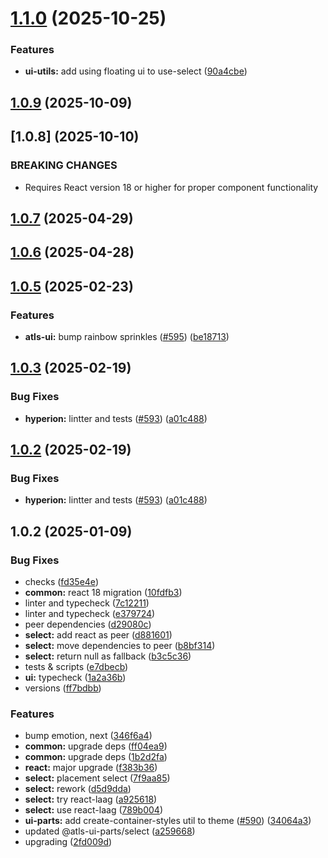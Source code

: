

# [1.1.0](https://github.com/atls/hyperion/compare/@atls-ui-parts/select@1.0.9...@atls-ui-parts/select@1.1.0) (2025-10-25)


### Features


* **ui-utils:** add using floating ui to use-select ([90a4cbe](https://github.com/atls/hyperion/commit/90a4cbe687ec6810c87e811604af2ac915a297d9))





## [1.0.9](https://github.com/atls/hyperion/compare/@atls-ui-parts/select@1.0.7...@atls-ui-parts/select@1.0.9) (2025-10-09)








## [1.0.8] (2025-10-10)


### BREAKING CHANGES


* Requires React version 18 or higher for proper component functionality


## [1.0.7](https://github.com/atls/hyperion/compare/@atls-ui-parts/select@1.0.6...@atls-ui-parts/select@1.0.7) (2025-04-29)






## [1.0.6](https://github.com/atls/hyperion/compare/@atls-ui-parts/select@1.0.5...@atls-ui-parts/select@1.0.6) (2025-04-28)






## [1.0.5](https://github.com/atls/hyperion/compare/@atls-ui-parts/select@1.0.3...@atls-ui-parts/select@1.0.5) (2025-02-23)


### Features


* **atls-ui:** bump rainbow sprinkles ([#595](https://github.com/atls/hyperion/issues/595)) ([be18713](https://github.com/atls/hyperion/commit/be1871351926c38605bbed4d7aa11a4759f80f3d))





## [1.0.3](https://github.com/atls/hyperion/compare/@atls-ui-parts/select@1.0.2...@atls-ui-parts/select@1.0.3) (2025-02-19)


### Bug Fixes


* **hyperion:** lintter and tests ([#593](https://github.com/atls/hyperion/issues/593)) ([a01c488](https://github.com/atls/hyperion/commit/a01c488064d6386f754aafd2eecb28a19396635e))





## [1.0.2](https://github.com/atls/hyperion/compare/@atls-ui-parts/select@1.0.2...@atls-ui-parts/select@1.0.2) (2025-02-19)


### Bug Fixes


* **hyperion:** lintter and tests ([#593](https://github.com/atls/hyperion/issues/593)) ([a01c488](https://github.com/atls/hyperion/commit/a01c488064d6386f754aafd2eecb28a19396635e))





## 1.0.2 (2025-01-09)


### Bug Fixes


* checks ([fd35e4e](https://github.com/atls/hyperion/commit/fd35e4e5ee760fed44fc51d0dfc1d3fffaa27a9c))
* **common:** react 18 migration ([10fdfb3](https://github.com/atls/hyperion/commit/10fdfb33f8bd5255ee29a03c52bd762d1fec029c))
* linter and typecheck ([7c12211](https://github.com/atls/hyperion/commit/7c122114184b40e9a06e6404489b23e0ba3ee5d4))
* linter and typecheck ([e379724](https://github.com/atls/hyperion/commit/e379724b7dbf3c8cba2b0b94647239b0b37c5fb8))
* peer dependencies ([d29080c](https://github.com/atls/hyperion/commit/d29080cb0950b04e65ab7755571e350d3450b4dd))
* **select:** add react as peer ([d881601](https://github.com/atls/hyperion/commit/d8816010165d96b1b5f4971c1944db5c9d5ea768))
* **select:** move dependencies to peer ([b8bf314](https://github.com/atls/hyperion/commit/b8bf3146b2ac046f00a616e8eb9fc38d7acbf869))
* **select:** return null as fallback ([b3c5c36](https://github.com/atls/hyperion/commit/b3c5c36d1c006a174934c06bc8b696c4b0c62e4d))
* tests & scripts ([e7dbecb](https://github.com/atls/hyperion/commit/e7dbecb12718ed243206a1ef92bbd4c45e026dbe))
* **ui:** typecheck ([1a2a36b](https://github.com/atls/hyperion/commit/1a2a36b8baeececd0b929dcdb94da3d38ae8ad1e))
* versions ([ff7bdbb](https://github.com/atls/hyperion/commit/ff7bdbb281c9f6e732b06461a0c633c8cc010e46))

### Features


* bump emotion, next ([346f6a4](https://github.com/atls/hyperion/commit/346f6a43978912f3be4b09031933ab2a572907b2))
* **common:** upgrade deps ([ff04ea9](https://github.com/atls/hyperion/commit/ff04ea97e10efa26d27a27c37337e5afc62e47bb))
* **common:** upgrade deps ([1b2d2fa](https://github.com/atls/hyperion/commit/1b2d2fac134ec0c834b9410dcf783d2a80278691))
* **react:** major upgrade ([f383b36](https://github.com/atls/hyperion/commit/f383b36618f9daa1b137b394de7a55a03bec25b4))
* **select:** placement select ([7f9aa85](https://github.com/atls/hyperion/commit/7f9aa85a7ea1ed3fd8d84aacce59fc55f3a156f4))
* **select:** rework ([d5d9dda](https://github.com/atls/hyperion/commit/d5d9ddaa865ea89a87e16b518412a0d7b2616ffe))
* **select:** try react-laag ([a925618](https://github.com/atls/hyperion/commit/a9256185eeee821da07f835600fc27ea731f214d))
* **select:** use react-laag ([789b004](https://github.com/atls/hyperion/commit/789b0045a52807f3a1057a012009cd0aa4d046df))
* **ui-parts:** add create-container-styles util to theme ([#590](https://github.com/atls/hyperion/issues/590)) ([34064a3](https://github.com/atls/hyperion/commit/34064a384192b781fd6d667857f568d4f42228a4))
* updated @atls-ui-parts/select ([a259668](https://github.com/atls/hyperion/commit/a259668922df119473b800d78fda0bd4b7bd47aa))
* upgrading ([2fd009d](https://github.com/atls/hyperion/commit/2fd009d9b9fcf0440e865f48ad8571adda170de6))


